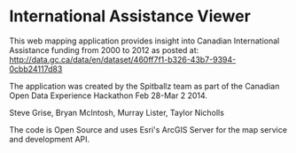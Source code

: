 International Assistance Viewer
=====
This web mapping application provides insight into Canadian International Assistance funding from 2000 to 2012 as posted at: http://data.gc.ca/data/en/dataset/460ff7f1-b326-43b7-9394-0cbb24117d83

The application was created by the Spitballz team as part of the Canadian Open Data Experience Hackathon Feb 28-Mar 2 2014.

Steve Grise, Bryan McIntosh, Murray Lister, Taylor Nicholls

The code is Open Source and uses Esri's ArcGIS Server for the map service and development API.
